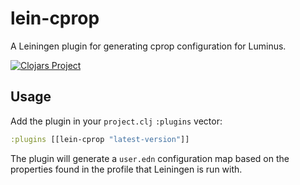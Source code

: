 # lein-cprop

A Leiningen plugin for generating cprop configuration for Luminus.


[![Clojars Project](https://clojars.org/lein-cprop/latest-version.svg)](https://clojars.org/lein-cprop)


## Usage

Add the plugin in your `project.clj` `:plugins` vector:

```clojure
:plugins [[lein-cprop "latest-version"]]
```

The plugin will generate a `user.edn` configuration map based on the properties found in the profile that Leiningen is run with.


